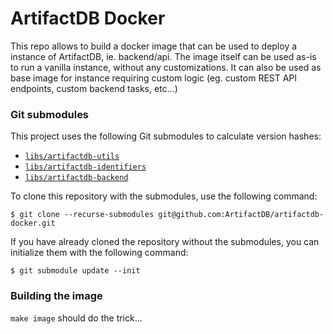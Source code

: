 # ArtifactDB Docker

This repo allows to build a docker image that can be used to deploy a instance of ArtifactDB, ie. backend/api.
The image itself can be used as-is to run a vanilla instance, without any customizations. It can also be used as
base image for instance requiring custom logic (eg. custom REST API endpoints, custom backend tasks, etc...)


### Git submodules

This project uses the following Git submodules to calculate version hashes:

- [`libs/artifactdb-utils`](https://github.com/artifactdb/artifactdb-utils.git)
- [`libs/artifactdb-identifiers`](https://github.com/artifactdb/artifactdb-identifiers.git)
- [`libs/artifactdb-backend`](https://code.roche.com/artifactdb/artifactdb-backend.git)

To clone this repository with the submodules, use the following command:

```shell
$ git clone --recurse-submodules git@github.com:ArtifactDB/artifactdb-docker.git
```

If you have already cloned the repository without the submodules, you can initialize them with the following command:

```shell
$ git submodule update --init
```


### Building the image

`make image` should do the trick...
